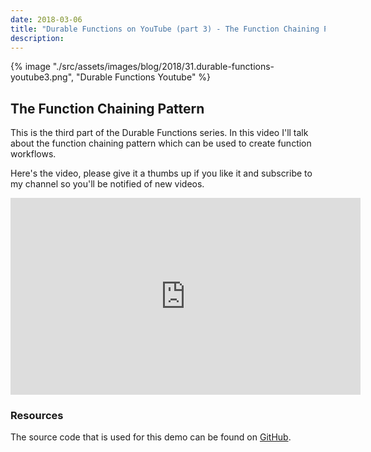 ```yaml
---
date: 2018-03-06
title: "Durable Functions on YouTube (part 3) - The Function Chaining Pattern"
description:
---
```


{% image "./src/assets/images/blog/2018/31.durable-functions-youtube3.png", "Durable Functions Youtube" %}

## The Function Chaining Pattern

This is the third part of the Durable Functions series. In this video I'll talk about the function chaining pattern which can be used to create function workflows.

Here's the video, please give it a thumbs up if you like it and subscribe to my channel so you'll be notified of new videos.

<iframe width="560" height="315" src="https://www.youtube.com/embed/ARhgG7OeoX0" frameborder="0" allow="autoplay; encrypted-media" allowfullscreen></iframe>

### Resources

The source code that is used for this demo can be found on [GitHub](https://github.com/marcduiker/demos-azure-durable-functions).

